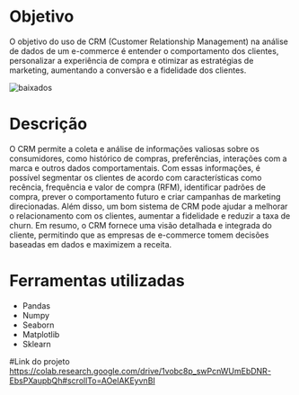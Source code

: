 # Objetivo
O objetivo do uso de CRM (Customer Relationship Management) na análise de dados de um e-commerce é entender o comportamento dos clientes, personalizar a experiência de compra e otimizar as estratégias de marketing, aumentando a conversão e a fidelidade dos clientes.


  ![baixados](https://github.com/user-attachments/assets/767ba05a-e77d-4e40-be18-cec2b927cc4a)


# Descrição
O CRM permite a coleta e análise de informações valiosas sobre os consumidores, como histórico de compras, preferências, interações com a marca e outros dados comportamentais. Com essas informações, é possível segmentar os clientes de acordo com características como recência, frequência e valor de compra (RFM), identificar padrões de compra, prever o comportamento futuro e criar campanhas de marketing direcionadas. Além disso, um bom sistema de CRM pode ajudar a melhorar o relacionamento com os clientes, aumentar a fidelidade e reduzir a taxa de churn. Em resumo, o CRM fornece uma visão detalhada e integrada do cliente, permitindo que as empresas de e-commerce tomem decisões baseadas em dados e maximizem a receita.

# Ferramentas utilizadas
* Pandas
* Numpy
* Seaborn
* Matplotlib
* Sklearn

#Link do projeto
https://colab.research.google.com/drive/1vobc8p_swPcnWUmEbDNR-EbsPXaupbQh#scrollTo=AOelAKEyvnBI
